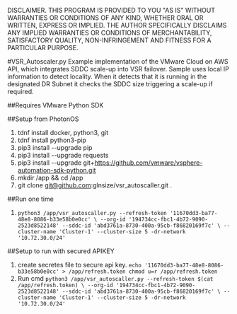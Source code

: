 DISCLAIMER. THIS PROGRAM IS PROVIDED TO YOU "AS IS" WITHOUT 
WARRANTIES OR CONDITIONS OF ANY KIND, WHETHER ORAL OR WRITTEN,
EXPRESS OR IMPLIED. THE AUTHOR SPECIFICALLY DISCLAIMS ANY IMPLIED
WARRANTIES OR CONDITIONS OF MERCHANTABILITY, SATISFACTORY QUALITY,
NON-INFRINGEMENT AND FITNESS FOR A PARTICULAR PURPOSE.

#VSR_Autoscaler.py
Example implementation of the VMware Cloud on AWS API, which integrates SDDC scale-up into VSR failover.  Sample uses local IP information to detect locality.  When it detects that it is running in the designated DR Subnet it checks the SDDC size triggering a scale-up if required. 

##Requires
VMware Python SDK

##Setup from PhotonOS
1. tdnf install docker, python3, git
1. tdnf install python3-pip
1. pip3 install --upgrade pip
1. pip3 install --upgrade requests
1. pip3 install --upgrade git+https://github.com/vmware/vsphere-automation-sdk-python.git
1. mkdir /app && cd /app
1. git clone git@github.com:glnsize/vsr_autoscaller.git .

##Run one time
1. `python3 /app/vsr_autoscaller.py --refresh-token '11670dd3-ba77-48e8-8086-b33e58b0e0cc' \
   --org-id '194734cc-fbc1-4b72-9090-2523d8522148' --sddc-id 'abd3761a-8730-400a-95cb-f86820169f7c' \
   --cluster-name 'Cluster-1' --cluster-size 5 -dr-network '10.72.30.0/24'`

##Setup to run with secured APIKEY
1. create secretes file to secure api key.
`echo '11670dd3-ba77-48e8-8086-b33e58b0e0cc' > /app/refresh.token
chmod u=r /app/refresh.token`
2. Run cmd
`python3 /app/vsr_autoscaller.py --refresh-token $(cat /app/refresh.token) \
   --org-id '194734cc-fbc1-4b72-9090-2523d8522148' --sddc-id 'abd3761a-8730-400a-95cb-f86820169f7c' \
   --cluster-name 'Cluster-1' --cluster-size 5 -dr-network '10.72.30.0/24'`
 
 



